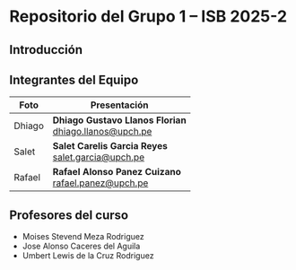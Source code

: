 # Repositorio del Grupo 1 – ISB 2025-2

## Introducción

## Integrantes del Equipo
| Foto |       Presentación          |
|-------------|-------------|  
| Dhiago |<strong>Dhiago Gustavo Llanos Florian</strong><br><a href="mailto:dhiago.llanos@upch.pe" style="text-decoration: underline; color: #0366d6;">dhiago.llanos@upch.pe</a>|  
| Salet |<strong>Salet Carelis Garcia Reyes</strong><br><a href="mailto:salet.garcia@upch.pe" style="text-decoration: underline; color: #0366d6;">salet.garcia@upch.pe</a> |  
| Rafael  | <strong>Rafael Alonso Panez Cuizano</strong><br><a href="mailto:rafael.panez@upch.pe" style="text-decoration: underline; color: #0366d6;">rafael.panez@upch.pe</a> |  
## Profesores del curso
- Moises Stevend Meza Rodriguez
- Jose Alonso Caceres del Aguila
- Umbert Lewis de la Cruz Rodriguez